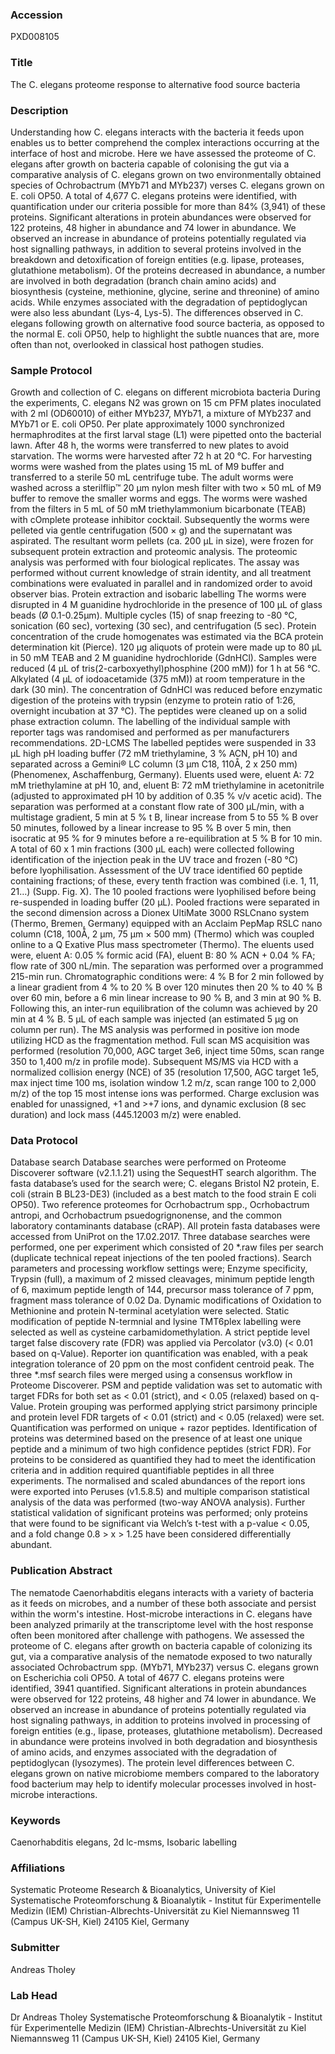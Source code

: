 ### Accession
PXD008105

### Title
The C. elegans proteome response to alternative food source bacteria

### Description
Understanding how C. elegans interacts with the bacteria it feeds upon enables us to better comprehend the complex interactions occurring at the interface of host and microbe. Here we have assessed the proteome of C. elegans after growth on bacteria capable of colonising the gut via a comparative analysis of C. elegans grown on two environmentally obtained species of Ochrobactrum (MYb71 and MYb237) verses C. elegans grown on E. coli OP50. A total of 4,677 C. elegans proteins were identified, with quantification under our criteria possible for more than 84% (3,941) of these proteins. Significant alterations in protein abundances were observed for 122 proteins, 48 higher in abundance and 74 lower in abundance. We observed an increase in abundance of proteins potentially regulated via host signalling pathways, in addition to several proteins involved in the breakdown and detoxification of foreign entities (e.g. lipase, proteases, glutathione metabolism). Of the proteins decreased in abundance, a number are involved in both degradation (branch chain amino acids) and biosynthesis (cysteine, methionine, glycine, serine and threonine) of amino acids. While enzymes associated with the degradation of peptidoglycan were also less abundant (Lys-4, Lys-5). The differences observed in C. elegans following growth on alternative food source bacteria, as opposed to the normal E. coli OP50, help to highlight the subtle nuances that are, more often than not, overlooked in classical host pathogen studies.

### Sample Protocol
Growth and collection of C. elegans on different microbiota bacteria During the experiments, C. elegans N2 was grown on 15 cm PFM plates inoculated with 2 ml (OD60010) of either MYb237, MYb71, a mixture of MYb237 and MYb71 or E. coli OP50. Per plate approximately 1000 synchronized hermaphrodites at the first larval stage (L1) were pipetted onto the bacterial lawn. After 48 h, the worms were transferred to new plates to avoid starvation. The worms were harvested after 72 h at 20 °C. For harvesting worms were washed from the plates using 15 mL of M9 buffer and transferred to a sterile 50 mL centrifuge tube. The adult worms were washed across a sterilflip™ 20 µm nylon mesh filter with two × 50 mL of M9 buffer to remove the smaller worms and eggs. The worms were washed from the filters in 5 mL of 50 mM triethylammonium bicarbonate (TEAB) with cOmplete protease inhibitor cocktail. Subsequently the worms were pelleted via gentle centrifugation (500 × g) and the supernatant was aspirated. The resultant worm pellets (ca. 200 µL in size), were frozen for subsequent protein extraction and proteomic analysis. The proteomic analysis was performed with four biological replicates. The assay was performed without current knowledge of strain identity, and all treatment combinations were evaluated in parallel and in randomized order to avoid observer bias.  Protein extraction and isobaric labelling The worms were disrupted in 4 M guanidine hydrochloride in the presence of 100 µL of glass beads (Ø 0.1-0.25µm). Multiple cycles (15) of snap freezing to -80 °C, sonication (60 sec), vortexing (30 sec), and centrifugation (5 sec). Protein concentration of the crude homogenates was estimated via the BCA protein determination kit (Pierce). 120 µg aliquots of protein were made up to 80 µL in 50 mM TEAB and 2 M guanidine hydrochloride (GdnHCl). Samples were reduced (4 µL of tris(2-carboxyethyl)phosphine (200 mM)) for 1 h at 56 °C. Alkylated (4 µL of iodoacetamide (375 mM)) at room temperature in the dark (30 min). The concentration of GdnHCl was reduced before enzymatic digestion of the proteins with trypsin (enzyme to protein ratio of 1:26, overnight incubation at 37 °C). The peptides were cleaned up on a solid phase extraction column. The labelling of the individual sample with reporter tags was randomised and performed as per manufacturers recommendations.  2D-LCMS The labelled peptides were suspended in 33 µL high pH loading buffer (72 mM triethylamine, 3 % ACN, pH 10) and separated across a Gemini® LC column (3 µm C18, 110Å, 2 x 250 mm) (Phenomenex, Aschaffenburg, Germany). Eluents used were, eluent A: 72 mM triethylamine at pH 10, and, eluent B: 72 mM triethylamine in acetonitrile (adjusted to approximated pH 10 by addition of 0.35 % v/v acetic acid). The separation was performed at a constant flow rate of 300 µL/min, with a multistage gradient, 5 min at 5 % t B, linear increase from 5 to 55 % B over 50 minutes, followed by a linear increase to 95 % B over 5 min, then isocratic at 95 % for 9 minutes before a re-equilibration at 5 % B for 10 min. A total of 60 x 1 min fractions (300 µL each) were collected following identification of the injection peak in the UV trace and frozen (-80 °C) before lyophilisation. Assessment of the UV trace identified 60 peptide containing fractions; of these, every tenth fraction was combined (i.e. 1, 11, 21…) (Supp. Fig. X). The 10 pooled fractions were lyophilised before being re-suspended in loading buffer (20 µL). Pooled fractions were separated in the second dimension across a Dionex UltiMate 3000 RSLCnano system (Thermo, Bremen, Germany) equipped with an Acclaim PepMap RSLC nano column (C18, 100Å, 2 μm, 75 μm × 500 mm) (Thermo) which was coupled online to a Q Exative Plus mass spectrometer (Thermo). The eluents used were, eluent A: 0.05 % formic acid (FA), eluent B: 80 % ACN + 0.04 % FA; flow rate of 300 nL/min. The separation was performed over a programmed 215-min run. Chromatographic conditions were: 4 % B for 2 min followed by a linear gradient from 4 % to 20 % B over 120 minutes then 20 % to 40 % B over 60 min, before a 6 min linear increase to 90 % B, and 3 min at 90 % B. Following this, an inter-run equilibration of the column was achieved by 20 min at 4 % B. 5 μL of each sample was injected (an estimated 5 μg on column per run).  The MS analysis was performed in positive ion mode utilizing HCD as the fragmentation method. Full scan MS acquisition was performed (resolution 70,000, AGC target 3e6, inject time 50ms, scan range 350 to 1,400 m/z in profile mode). Subsequent MS/MS via HCD with a normalized collision energy (NCE) of 35 (resolution 17,500, AGC target 1e5, max inject time 100 ms, isolation window 1.2 m/z, scan range 100 to 2,000 m/z) of the top 15 most intense ions was performed. Charge exclusion was enabled for unassigned, +1 and >+7 ions, and dynamic exclusion (8 sec duration) and lock mass (445.12003 m/z) were enabled.

### Data Protocol
Database search Database searches were performed on Proteome Discoverer software (v2.1.1.21) using the SequestHT search algorithm. The fasta database’s used for the search were; C. elegans Bristol N2 protein, E. coli (strain B BL23-DE3) (included as a best match to the food strain E coli OP50). Two reference proteomes for Ocrhobactrum spp., Ocrhobactrum antropi, and Ocrhobactrum psuedogrignonense, and the common laboratory contaminants database (cRAP). All protein fasta databases were accessed from UniProt on the 17.02.2017.  Three database searches were performed, one per experiment which consisted of 20 *.raw files per search (duplicate technical repeat injections of the ten pooled fractions). Search parameters and processing workflow settings were; Enzyme specificity, Trypsin (full), a maximum of 2 missed cleavages, minimum peptide length of 6, maximum peptide length of 144, precursor mass tolerance of 7 ppm, fragment mass tolerance of 0.02 Da. Dynamic modifications of Oxidation to Methionine and protein N-terminal acetylation were selected. Static modification of peptide N-termnial and lysine TMT6plex labelling were selected as well as cysteine carbamidomethylation. A strict peptide level target false discovery rate (FDR) was applied via Percolator (v3.0) (< 0.01 based on q-Value). Reporter ion quantification was enabled, with a peak integration tolerance of 20 ppm on the most confident centroid peak.  The three *.msf search files were merged using a consensus workflow in Proteome Discoverer. PSM and peptide validation was set to automatic with target FDRs for both set as < 0.01 (strict), and < 0.05 (relaxed) based on q-Value. Protein grouping was performed applying strict parsimony principle and protein level FDR targets of < 0.01 (strict) and < 0.05 (relaxed) were set. Quantification was performed on unique + razor peptides. Identification of proteins was determined based on the presence of at least one unique peptide and a minimum of two high confidence peptides (strict FDR). For proteins to be considered as quantified they had to meet the identification criteria and in addition required quantifiable peptides in all three experiments. The normalised and scaled abundances of the report ions were exported into Peruses (v1.5.8.5) and multiple comparison statistical analysis of the data was performed (two-way ANOVA analysis). Further statistical validation of significant proteins was performed; only proteins that were found to be significant via Welch’s t-test with a p-value < 0.05, and a fold change 0.8 > x > 1.25 have been considered differentially abundant.

### Publication Abstract
The nematode Caenorhabditis elegans interacts with a variety of bacteria as it feeds on microbes, and a number of these both associate and persist within the worm's intestine. Host-microbe interactions in C. elegans have been analyzed primarily at the transcriptome level with the host response often been monitored after challenge with pathogens. We assessed the proteome of C. elegans after growth on bacteria capable of colonizing its gut, via a comparative analysis of the nematode exposed to two naturally associated Ochrobactrum spp. (MYb71, MYb237) versus C. elegans grown on Escherichia coli OP50. A total of 4677 C. elegans proteins were identified, 3941 quantified. Significant alterations in protein abundances were observed for 122 proteins, 48 higher and 74 lower in abundance. We observed an increase in abundance of proteins potentially regulated via host signaling pathways, in addition to proteins involved in processing of foreign entities (e.g., lipase, proteases, glutathione metabolism). Decreased in abundance were proteins involved in both degradation and biosynthesis of amino acids, and enzymes associated with the degradation of peptidoglycan (lysozymes). The protein level differences between C. elegans grown on native microbiome members compared to the laboratory food bacterium may help to identify molecular processes involved in host-microbe interactions.

### Keywords
Caenorhabditis elegans, 2d lc-msms, Isobaric labelling

### Affiliations
Systematic Proteome Research & Bioanalytics, University of Kiel
Systematische Proteomforschung & Bioanalytik -     Institut für Experimentelle Medizin (IEM) Christian-Albrechts-Universität zu Kiel Niemannsweg 11 (Campus UK-SH, Kiel) 24105 Kiel, Germany

### Submitter
Andreas Tholey

### Lab Head
Dr Andreas Tholey
Systematische Proteomforschung & Bioanalytik -     Institut für Experimentelle Medizin (IEM) Christian-Albrechts-Universität zu Kiel Niemannsweg 11 (Campus UK-SH, Kiel) 24105 Kiel, Germany


